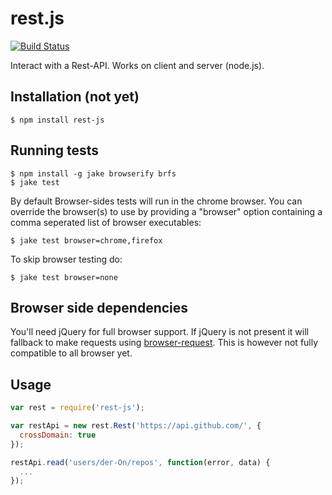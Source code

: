 rest.js
=======

[![Build Status](https://travis-ci.org/der-On/rest-js.svg?branch=master)](https://travis-ci.org/der-On/rest-js)

Interact with a Rest-API. Works on client and server (node.js).

## Installation (not yet)

    $ npm install rest-js

## Running tests

    $ npm install -g jake browserify brfs
    $ jake test

By default Browser-sides tests will run in the chrome browser.
You can override the browser(s) to use by providing a "browser" option containing a comma seperated list of browser executables:

    $ jake test browser=chrome,firefox

To skip browser testing do:

    $ jake test browser=none

## Browser side dependencies

You'll need jQuery for full browser support.
If jQuery is not present it will fallback to make requests using [browser-request](https://www.npmjs.org/package/browser-request).
This is however not fully compatible to all browser yet.

## Usage

```javascript
var rest = require('rest-js');

var restApi = new rest.Rest('https://api.github.com/', {
  crossDomain: true
});

restApi.read('users/der-On/repos', function(error, data) {
  ...
});
```